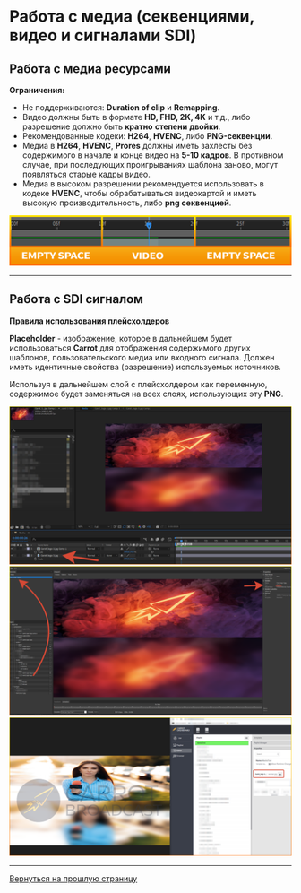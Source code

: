 # Работа с медиа (секвенциями, видео и сигналами SDI)

## Работа с медиа ресурсами

**Ограничения:**

- Не поддерживаются: **Duration of clip** и **Remapping**.
- Видео должны быть в формате **HD, FHD, 2K, 4K** и т.д., либо разрешение должно быть **кратно** **степени** **двойки**.
- Рекомендованные кодеки: **H264**, **HVENC**, либо **PNG-секвенции**.
- Медиа в **H264**, **HVENC**, **Prores** должны иметь захлесты без содержимого в начале и конце видео на **5-10 кадров**. В противном случае, при последующих проигрываниях шаблона заново, могут появляться старые кадры видео.
- Медиа в высоком разрешении рекомендуется использовать в кодеке **HVENC**, чтобы обрабатываться видеокартой и иметь высокую производительность, либо **png секвенцией**.

![AE_Overlap](_images/image41.png "Overlap")

---

## Работа с SDI сигналом

**Правила использования плейсхолдеров**

**Placeholder** - изображение, которое в дальнейшем будет использоваться **Carrot** для отображения содержимого других шаблонов, пользовательского медиа или входного сигнала. Должен иметь идентичные свойства (разрешение) используемых источников. 

Используя в дальнейшем слой с плейсхолдером как переменную, содержимое будет заменяться на всех слоях, использующих эту **PNG**.

![Placeholder](_images/image42.png "Placeholder 1")
![Placeholder](_images/image43.png "Placeholder 2")
![Placeholder](_images/image44.png "Placeholder 3")

---

[Вернуться на прошлую страницу](user-guide.md)